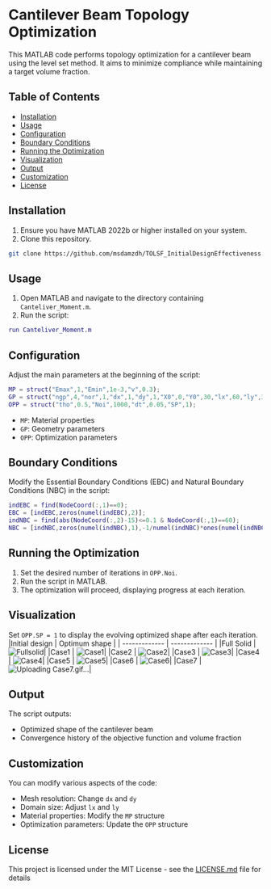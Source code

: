 # Cantilever Beam Topology Optimization

This MATLAB code performs topology optimization for a cantilever beam using the level set method. It aims to minimize compliance while maintaining a target volume fraction.

## Table of Contents
- [Installation](#installation)
- [Usage](#usage)
- [Configuration](#configuration)
- [Boundary Conditions](#boundary-conditions)
- [Running the Optimization](#running-the-optimization)
- [Visualization](#visualization)
- [Output](#output)
- [Customization](#customization)
- [License](#license)

## Installation

1. Ensure you have MATLAB 2022b or higher installed on your system.
2. Clone this repository.

```bash
git clone https://github.com/msdamzdh/TOLSF_InitialDesignEffectiveness.git
```

## Usage

1. Open MATLAB and navigate to the directory containing `Canteliver_Moment.m`.
2. Run the script:

```matlab
run Canteliver_Moment.m
```

## Configuration

Adjust the main parameters at the beginning of the script:

```matlab
MP = struct("Emax",1,"Emin",1e-3,"v",0.3);
GP = struct("ngp",4,"nor",1,"dx",1,"dy",1,"X0",0,"Y0",30,"lx",60,"ly",30);
OPP = struct("tho",0.5,"Noi",1000,"dt",0.05,"SP",1);
```

- `MP`: Material properties
- `GP`: Geometry parameters
- `OPP`: Optimization parameters

## Boundary Conditions

Modify the Essential Boundary Conditions (EBC) and Natural Boundary Conditions (NBC) in the script:

```matlab
indEBC = find(NodeCoord(:,1)==0);
EBC = [indEBC,zeros(numel(indEBC),2)];
indNBC = find(abs(NodeCoord(:,2)-15)<=0.1 & NodeCoord(:,1)==60);
NBC = [indNBC,zeros(numel(indNBC),1),-1/numel(indNBC)*ones(numel(indNBC),1)];
```

## Running the Optimization

1. Set the desired number of iterations in `OPP.Noi`.
2. Run the script in MATLAB.
3. The optimization will proceed, displaying progress at each iteration.

## Visualization

Set `OPP.SP = 1` to display the evolving optimized shape after each iteration.
|Initial design | Optimum shape |
| ------------- | ------------- |
|Full Solid     |![Fullsolid](https://github.com/msdamzdh/TOLSF_InitialDesignEffectiveness/assets/155764233/498552ef-2236-4742-b057-e5ac1f12803a)|
|Case1          | ![Case1](https://github.com/msdamzdh/TOLSF_InitialDesignEffectiveness/assets/155764233/b299eb36-4c52-476e-9657-7722aa4e01cf)|
|Case2          | ![Case2](https://github.com/msdamzdh/TOLSF_InitialDesignEffectiveness/assets/155764233/a1c4837e-4fa6-4f58-ad66-ddb91505a1cf)|
|Case3          | ![Case3](https://github.com/msdamzdh/TOLSF_InitialDesignEffectiveness/assets/155764233/f0b8bbac-a963-49e5-9840-be6d90d40278)|
|Case4          | ![Case4](https://github.com/msdamzdh/TOLSF_InitialDesignEffectiveness/assets/155764233/4d079a8a-9d22-4740-9b63-7195cdd8b216)|
|Case5          | ![Case5](https://github.com/msdamzdh/TOLSF_InitialDesignEffectiveness/assets/155764233/3a1ffe9b-44e5-4f8d-b6ca-2a3cca2b8026)|
|Case6          | ![Case6](https://github.com/msdamzdh/TOLSF_InitialDesignEffectiveness/assets/155764233/51e3e730-ca88-49ce-b2a1-59464fbd1c61)|
|Case7          | ![Uploading Case7.gif…]()|

## Output

The script outputs:
- Optimized shape of the cantilever beam
- Convergence history of the objective function and volume fraction

## Customization

You can modify various aspects of the code:
- Mesh resolution: Change `dx` and `dy`
- Domain size: Adjust `lx` and `ly`
- Material properties: Modify the `MP` structure
- Optimization parameters: Update the `OPP` structure

## License

This project is licensed under the MIT License - see the [LICENSE.md](LICENSE.md) file for details

